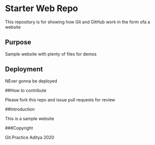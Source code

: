 # Starter Web Repo

This repository is for showing how Git and GitHub work
in the form ofa a website

## Purpose

Sample website with plenty of files for demos

## Deployment
NEver gonna be deployed 

##How to contribute 

Please fork this repo and issue pull requests for review

##Introduction 

This is a sample website

###Copyright 

Git.Practice Aditya 2020